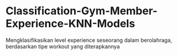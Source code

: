 # Classification-Gym-Member-Experience-KNN-Models
Mengklasifikasikan level experience seseorang dalam berolahraga, berdasarkan tipe workout yang diterapkannya
